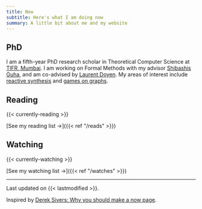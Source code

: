 ```yaml
---
title: Now 
subtitle: Here's what I am doing now
summary: A little bit about me and my website
---
```



## PhD
I am a fifth-year PhD research scholar in Theoretical Computer Science at [TIFR, Mumbai](https://www.tcs.tifr.res.in/).
I am working on Formal Methods with my advisor [Shibashis Guha](https://www.tifr.res.in/~shibashis.guha/), and am co-advised by [Laurent Doyen](http://www.lsv.fr/~doyen/).
My areas of interest include [reactive synthesis](https://en.wikipedia.org/wiki/Reactive_synthesis) and [games on graphs](https://arxiv.org/abs/2305.10546).


## Reading
{{< currently-reading >}}

[See my reading list &#8594;]({{< ref "/reads" >}})

## Watching
{{< currently-watching >}}

[See my watching list &#8594;]({{< ref "/watches" >}})


---

Last updated on {{< lastmodified >}}.  

Inspired by [Derek Sivers: Why you should make a now page](https://sive.rs/now).
